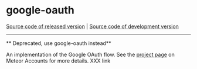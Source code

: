 # google-oauth
[Source code of released version](https://github.com/meteor/meteor/tree/master/packages/google) | [Source code of development version](https://github.com/meteor/meteor/tree/devel/packages/google)
***

** Deprecated, use google-oauth instead**

An implementation of the Google OAuth flow. See the [project page](https://www.meteor.com/accounts) on Meteor Accounts for more details. XXX link
